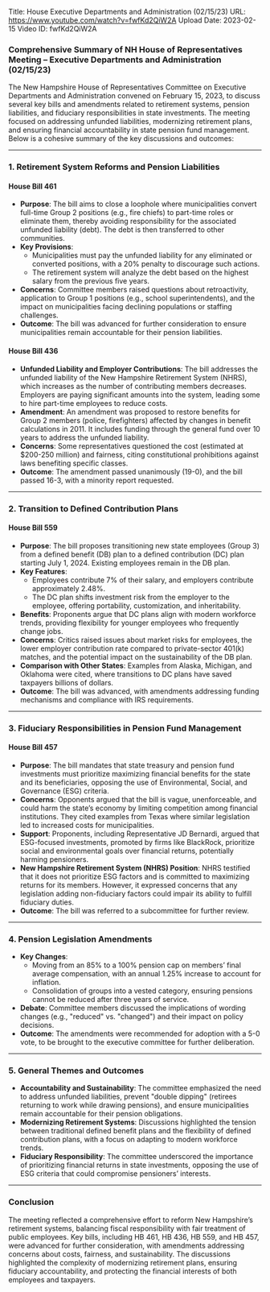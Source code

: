 Title: House Executive Departments and Administration (02/15/23)
URL: https://www.youtube.com/watch?v=fwfKd2QiW2A
Upload Date: 2023-02-15
Video ID: fwfKd2QiW2A

### **Comprehensive Summary of NH House of Representatives Meeting – Executive Departments and Administration (02/15/23)**

The New Hampshire House of Representatives Committee on Executive Departments and Administration convened on February 15, 2023, to discuss several key bills and amendments related to retirement systems, pension liabilities, and fiduciary responsibilities in state investments. The meeting focused on addressing unfunded liabilities, modernizing retirement plans, and ensuring financial accountability in state pension fund management. Below is a cohesive summary of the key discussions and outcomes:

---

### **1. Retirement System Reforms and Pension Liabilities**

#### **House Bill 461**
- **Purpose**: The bill aims to close a loophole where municipalities convert full-time Group 2 positions (e.g., fire chiefs) to part-time roles or eliminate them, thereby avoiding responsibility for the associated unfunded liability (debt). The debt is then transferred to other communities.
- **Key Provisions**:
  - Municipalities must pay the unfunded liability for any eliminated or converted positions, with a 20% penalty to discourage such actions.
  - The retirement system will analyze the debt based on the highest salary from the previous five years.
- **Concerns**: Committee members raised questions about retroactivity, application to Group 1 positions (e.g., school superintendents), and the impact on municipalities facing declining populations or staffing challenges.
- **Outcome**: The bill was advanced for further consideration to ensure municipalities remain accountable for their pension liabilities.

#### **House Bill 436**
- **Unfunded Liability and Employer Contributions**: The bill addresses the unfunded liability of the New Hampshire Retirement System (NHRS), which increases as the number of contributing members decreases. Employers are paying significant amounts into the system, leading some to hire part-time employees to reduce costs.
- **Amendment**: An amendment was proposed to restore benefits for Group 2 members (police, firefighters) affected by changes in benefit calculations in 2011. It includes funding through the general fund over 10 years to address the unfunded liability.
- **Concerns**: Some representatives questioned the cost (estimated at $200-250 million) and fairness, citing constitutional prohibitions against laws benefiting specific classes.
- **Outcome**: The amendment passed unanimously (19-0), and the bill passed 16-3, with a minority report requested.

---

### **2. Transition to Defined Contribution Plans**

#### **House Bill 559**
- **Purpose**: The bill proposes transitioning new state employees (Group 3) from a defined benefit (DB) plan to a defined contribution (DC) plan starting July 1, 2024. Existing employees remain in the DB plan.
- **Key Features**:
  - Employees contribute 7% of their salary, and employers contribute approximately 2.48%.
  - The DC plan shifts investment risk from the employer to the employee, offering portability, customization, and inheritability.
- **Benefits**: Proponents argue that DC plans align with modern workforce trends, providing flexibility for younger employees who frequently change jobs.
- **Concerns**: Critics raised issues about market risks for employees, the lower employer contribution rate compared to private-sector 401(k) matches, and the potential impact on the sustainability of the DB plan.
- **Comparison with Other States**: Examples from Alaska, Michigan, and Oklahoma were cited, where transitions to DC plans have saved taxpayers billions of dollars.
- **Outcome**: The bill was advanced, with amendments addressing funding mechanisms and compliance with IRS requirements.

---

### **3. Fiduciary Responsibilities in Pension Fund Management**

#### **House Bill 457**
- **Purpose**: The bill mandates that state treasury and pension fund investments must prioritize maximizing financial benefits for the state and its beneficiaries, opposing the use of Environmental, Social, and Governance (ESG) criteria.
- **Concerns**: Opponents argued that the bill is vague, unenforceable, and could harm the state’s economy by limiting competition among financial institutions. They cited examples from Texas where similar legislation led to increased costs for municipalities.
- **Support**: Proponents, including Representative JD Bernardi, argued that ESG-focused investments, promoted by firms like BlackRock, prioritize social and environmental goals over financial returns, potentially harming pensioners.
- **New Hampshire Retirement System (NHRS) Position**: NHRS testified that it does not prioritize ESG factors and is committed to maximizing returns for its members. However, it expressed concerns that any legislation adding non-fiduciary factors could impair its ability to fulfill fiduciary duties.
- **Outcome**: The bill was referred to a subcommittee for further review.

---

### **4. Pension Legislation Amendments**
- **Key Changes**:
  - Moving from an 85% to a 100% pension cap on members’ final average compensation, with an annual 1.25% increase to account for inflation.
  - Consolidation of groups into a vested category, ensuring pensions cannot be reduced after three years of service.
- **Debate**: Committee members discussed the implications of wording changes (e.g., "reduced" vs. "changed") and their impact on policy decisions.
- **Outcome**: The amendments were recommended for adoption with a 5-0 vote, to be brought to the executive committee for further deliberation.

---

### **5. General Themes and Outcomes**
- **Accountability and Sustainability**: The committee emphasized the need to address unfunded liabilities, prevent "double dipping" (retirees returning to work while drawing pensions), and ensure municipalities remain accountable for their pension obligations.
- **Modernizing Retirement Systems**: Discussions highlighted the tension between traditional defined benefit plans and the flexibility of defined contribution plans, with a focus on adapting to modern workforce trends.
- **Fiduciary Responsibility**: The committee underscored the importance of prioritizing financial returns in state investments, opposing the use of ESG criteria that could compromise pensioners’ interests.

---

### **Conclusion**
The meeting reflected a comprehensive effort to reform New Hampshire’s retirement systems, balancing fiscal responsibility with fair treatment of public employees. Key bills, including HB 461, HB 436, HB 559, and HB 457, were advanced for further consideration, with amendments addressing concerns about costs, fairness, and sustainability. The discussions highlighted the complexity of modernizing retirement plans, ensuring fiduciary accountability, and protecting the financial interests of both employees and taxpayers.
